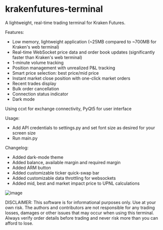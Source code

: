 # krakenfutures-terminal
A lightweight, real-time trading terminal for Kraken Futures.

Features:

- Low memory, lightweight application (~25MB compared to ~700MB for Kraken's web terminal)
- Real-time WebSocket price data and order book updates (significantly faster than Kraken's web terminal)
- 1-minute volume tracking
- Position management with unrealized P&L tracking
- Smart price selection: best price/mid price
- Instant market close position with one-click market orders
- Recent trades display
- Bulk order cancellation
- Connection status indicator
- Dark mode

Using ccxt for exchange connectivity, PyQt5 for user interface

Usage:

- Add API credentials to settings.py and set font size as desired for your screen size
- Run main.py

Changelog:
- Added dark-mode theme
- Added balance, available margin and required margin
- Added ARM button
- Added customizable ticker quick-swap bar
- Added customizable data throttling for websockets
- Added mid, best and market impact price to UPNL calculations

![image](https://github.com/user-attachments/assets/80b02291-479b-4142-9884-259014909bba)


DISCLAIMER:
This software is for informational purposes only. Use at your own risk. 
The authors and contributors are not responsible for any trading losses, damages or other issues that may occur when using this terminal. 
Always verify order details before trading and never risk more than you can afford to lose.


